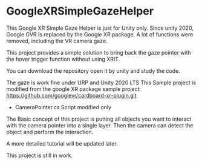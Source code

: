 # GoogleXRSimpleGazeHelper
 
This Google XR Simple Gaze Helper is just for Unity only.
Since unity 2020, Google GVR is replaced by the Google XR package. A lot of functions were removed, including the VR camera gaze.

This project provides a simple solution to bring back the gaze pointer with the hover trigger function without using XRIT.

You can download the repository open it by unity and study the code.

The gaze is work fine under URP and Unity 2020 LTS
This Sample project is modified from the google XR package sample project: https://github.com/googlevr/cardboard-xr-plugin.git
- CameraPointer.cs Script modified only

The Basic concept of this project is putting all objects you want to interact with the camera pointer into a single layer. Then the camera can detect the object and perform the interaction.

A more detailed tutorial will be updated later.

This project is still in work.
